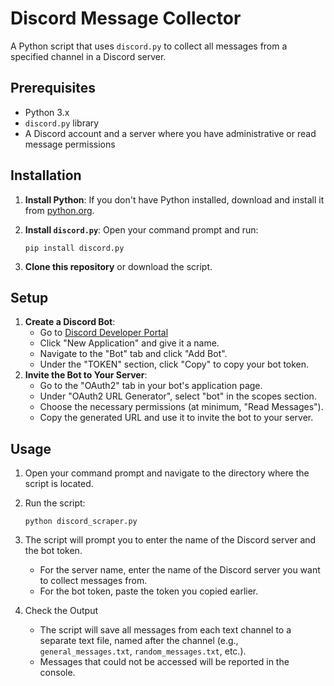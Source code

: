# Discord Message Collector

A Python script that uses `discord.py` to collect all messages from a specified channel in a Discord server.

## Prerequisites

- Python 3.x
- `discord.py` library
- A Discord account and a server where you have administrative or read message permissions

## Installation

1. **Install Python**: If you don't have Python installed, download and install it from [python.org](https://www.python.org/).
2. **Install `discord.py`**: Open your command prompt and run:
    
    ```
    pip install discord.py
    ```
3. **Clone this repository** or download the script.

## Setup

1. **Create a Discord Bot**:
    - Go to [Discord Developer Portal](https://discord.com/developers/applications)
    - Click "New Application" and give it a name.
    - Navigate to the "Bot" tab and click "Add Bot".
    - Under the "TOKEN" section, click "Copy" to copy your bot token.
2. **Invite the Bot to Your Server**:
    - Go to the "OAuth2" tab in your bot's application page.
    - Under "OAuth2 URL Generator", select "bot" in the scopes section.
    - Choose the necessary permissions (at minimum, "Read Messages").
    - Copy the generated URL and use it to invite the bot to your server.

## Usage

1. Open your command prompt and navigate to the directory where the script is located.
2. Run the script:
    
    ```
    python discord_scraper.py
    ```
    
3. The script will prompt you to enter the name of the Discord server and the bot token.
    - For the server name, enter the name of the Discord server you want to collect messages from.
    - For the bot token, paste the token you copied earlier.
4. Check the Output
    - The script will save all messages from each text channel to a separate text file, named after the channel (e.g., `general_messages.txt`, `random_messages.txt`, etc.).
    - Messages that could not be accessed will be reported in the console.
